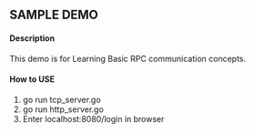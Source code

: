 ## SAMPLE DEMO

#### Description
This demo is for Learning Basic RPC communication concepts.

#### How to USE
1. go run tcp_server.go
2. go run http_server.go
3. Enter localhost:8080/login in browser





